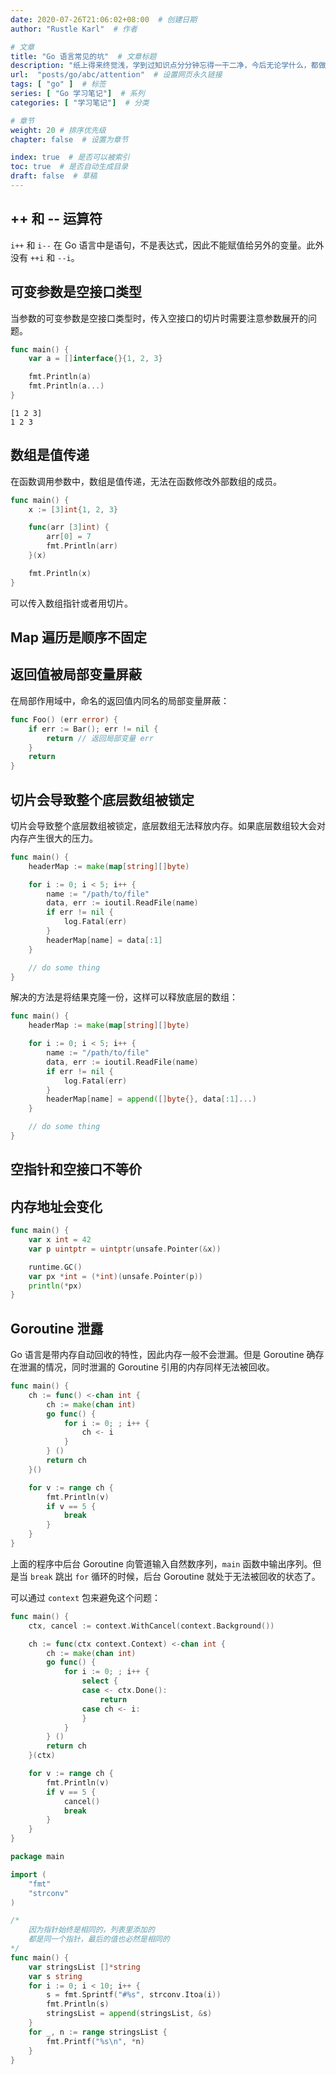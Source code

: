 ```yaml
---
date: 2020-07-26T21:06:02+08:00  # 创建日期
author: "Rustle Karl"  # 作者

# 文章
title: "Go 语言常见的坑"  # 文章标题
description: "纸上得来终觉浅，学到过知识点分分钟忘得一干二净，今后无论学什么，都做好笔记吧。"
url:  "posts/go/abc/attention"  # 设置网页永久链接
tags: [ "go" ]  # 标签
series: [ "Go 学习笔记"]  # 系列
categories: [ "学习笔记"]  # 分类

# 章节
weight: 20 # 排序优先级
chapter: false  # 设置为章节

index: true  # 是否可以被索引
toc: true  # 是否自动生成目录
draft: false  # 草稿
---
```


## ++ 和 -- 运算符

`i++` 和 `i--` 在 Go 语言中是语句，不是表达式，因此不能赋值给另外的变量。此外没有 `++i` 和 `--i`。

## 可变参数是空接口类型

当参数的可变参数是空接口类型时，传入空接口的切片时需要注意参数展开的问题。

```go
func main() {
    var a = []interface{}{1, 2, 3}

    fmt.Println(a)
    fmt.Println(a...)
}
```

```
[1 2 3]
1 2 3
```

## 数组是值传递

在函数调用参数中，数组是值传递，无法在函数修改外部数组的成员。

```go
func main() {
    x := [3]int{1, 2, 3}

    func(arr [3]int) {
        arr[0] = 7
        fmt.Println(arr)
    }(x)

    fmt.Println(x)
}
```

可以传入数组指针或者用切片。

## Map 遍历是顺序不固定

## 返回值被局部变量屏蔽

在局部作用域中，命名的返回值内同名的局部变量屏蔽：

```go
func Foo() (err error) {
    if err := Bar(); err != nil {
        return // 返回局部变量 err
    }
    return
}
```

## 切片会导致整个底层数组被锁定

切片会导致整个底层数组被锁定，底层数组无法释放内存。如果底层数组较大会对内存产生很大的压力。

```go
func main() {
    headerMap := make(map[string][]byte)

    for i := 0; i < 5; i++ {
        name := "/path/to/file"
        data, err := ioutil.ReadFile(name)
        if err != nil {
            log.Fatal(err)
        }
        headerMap[name] = data[:1]
    }

    // do some thing
}
```

解决的方法是将结果克隆一份，这样可以释放底层的数组：

```go
func main() {
    headerMap := make(map[string][]byte)

    for i := 0; i < 5; i++ {
        name := "/path/to/file"
        data, err := ioutil.ReadFile(name)
        if err != nil {
            log.Fatal(err)
        }
        headerMap[name] = append([]byte{}, data[:1]...)
    }

    // do some thing
}
```

## 空指针和空接口不等价

## 内存地址会变化

```go
func main() {
    var x int = 42
    var p uintptr = uintptr(unsafe.Pointer(&x))

    runtime.GC()
    var px *int = (*int)(unsafe.Pointer(p))
    println(*px)
}
```

## Goroutine 泄露

Go 语言是带内存自动回收的特性，因此内存一般不会泄漏。但是 Goroutine 确存在泄漏的情况，同时泄漏的 Goroutine 引用的内存同样无法被回收。

```go
func main() {
    ch := func() <-chan int {
        ch := make(chan int)
        go func() {
            for i := 0; ; i++ {
                ch <- i
            }
        } ()
        return ch
    }()

    for v := range ch {
        fmt.Println(v)
        if v == 5 {
            break
        }
    }
}
```

上面的程序中后台 Goroutine 向管道输入自然数序列，`main` 函数中输出序列。但是当 `break` 跳出 `for` 循环的时候，后台 Goroutine 就处于无法被回收的状态了。

可以通过 `context` 包来避免这个问题：

```go
func main() {
    ctx, cancel := context.WithCancel(context.Background())

    ch := func(ctx context.Context) <-chan int {
        ch := make(chan int)
        go func() {
            for i := 0; ; i++ {
                select {
                case <- ctx.Done():
                    return
                case ch <- i:
                }
            }
        } ()
        return ch
    }(ctx)

    for v := range ch {
        fmt.Println(v)
        if v == 5 {
            cancel()
            break
        }
    }
}
```

```go
package main

import (
	"fmt"
	"strconv"
)

/*
	因为指针始终是相同的，列表里添加的
	都是同一个指针，最后的值也必然是相同的
*/
func main() {
	var stringsList []*string
	var s string
	for i := 0; i < 10; i++ {
		s = fmt.Sprintf("#%s", strconv.Itoa(i))
		fmt.Println(s)
		stringsList = append(stringsList, &s)
	}
	for _, n := range stringsList {
		fmt.Printf("%s\n", *n)
	}
}
```

